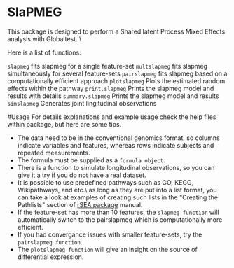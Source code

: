 # SlaPMEG
This package is designed to perform a Shared latent Process Mixed Effects analysis with Globaltest. \\

Here is a list of functions:

`slapmeg` fits slapmeg for a single feature-set
`multslapmeg` fits slapmeg simultaneously for several feature-sets
`pairslapmeg`  fits slapmeg based on a computationally efficient approach
`plotslapmeg`  Plots the estimated random effects within the pathway 
`print.slapmeg`  Prints the slapmeg model and results with details
`summary.slapmeg` Prints the slapmeg model and results 
`simslapmeg` Generates joint lingitudinal observations

#Usage
For details explanations and example usage check the help files within package, but here are some tips.
* The data need to be in the conventional genomics format, so columns indicate variables and features, whereas rows indicate subjects and repeated measurements.
* The formula must be supplied as a `formula object`.
* There is a function to simulate longitudinal observations, so you can give it a try if you do not have a real dataset.
* It is possible to use predefined pathways such as GO, KEGG, Wikipathways, and etc.\ as long as they are put into a list format, you can take a look at examples of creating such lists in the "Creating the Pathlists" section of [rSEA package](https://github.com/mitra-ep/rSEA) manual.
* If the feature-set has more than 10 features, the `slapmeg function` will automatically switch to the pairslapmeg which is computationally more efficient. 
* If you had convergance issues with smaller feature-sets, try the `pairslapmeg function`.
* The `plotslapmeg function` will give an insight on the source of differential expression.

